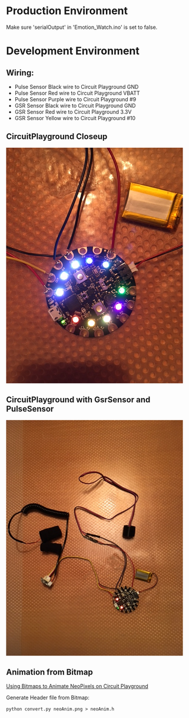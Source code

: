 # Production Environment

Make sure 'serialOutput' in 'Emotion_Watch.ino' is set to false.

# Development Environment

## Wiring:
 - Pulse Sensor Black wire to Circuit Playground GND
 - Pulse Sensor Red wire to Circuit Playground VBATT
 - Pulse Sensor Purple wire to Circuit Playground #9
 - GSR Sensor Black wire to Circuit Playground GND
 - GSR Sensor Red wire to Circuit Playground 3.3V
 - GSR Sensor Yellow wire to Circuit Playground #10

## CircuitPlayground Closeup

![Closeup](https://github.com/loaded02/Emotion_Watch/raw/master/doc/image1.JPG)

## CircuitPlayground with GsrSensor and PulseSensor

![Overview](https://github.com/loaded02/Emotion_Watch/raw/master/doc/image2.JPG)

## Animation from Bitmap
[Using Bitmaps to Animate NeoPixels on Circuit Playground](https://learn.adafruit.com/circuit-playground-neoanim-using-bitmaps-to-animate-neopixels/coding-the-circuit-playground)

Generate Header file from Bitmap:
```
python convert.py neoAnim.png > neoAnim.h
```
